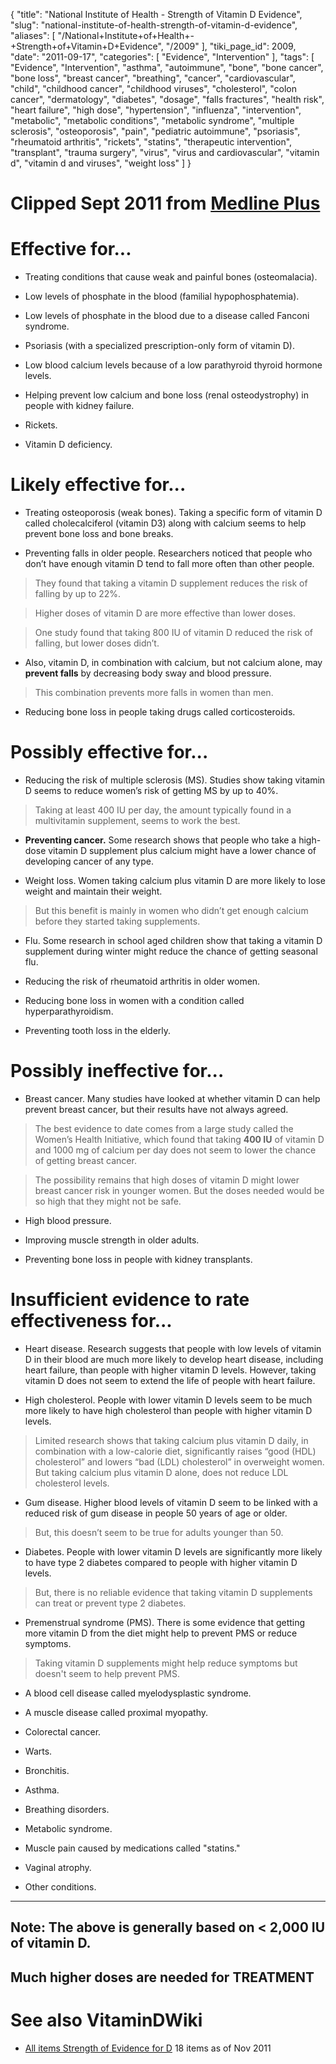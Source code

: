 {
    "title": "National Institute of Health - Strength of Vitamin D Evidence",
    "slug": "national-institute-of-health-strength-of-vitamin-d-evidence",
    "aliases": [
        "/National+Institute+of+Health+-+Strength+of+Vitamin+D+Evidence",
        "/2009"
    ],
    "tiki_page_id": 2009,
    "date": "2011-09-17",
    "categories": [
        "Evidence",
        "Intervention"
    ],
    "tags": [
        "Evidence",
        "Intervention",
        "asthma",
        "autoimmune",
        "bone",
        "bone cancer",
        "bone loss",
        "breast cancer",
        "breathing",
        "cancer",
        "cardiovascular",
        "child",
        "childhood cancer",
        "childhood viruses",
        "cholesterol",
        "colon cancer",
        "dermatology",
        "diabetes",
        "dosage",
        "falls fractures",
        "health risk",
        "heart failure",
        "high dose",
        "hypertension",
        "influenza",
        "intervention",
        "metabolic",
        "metabolic conditions",
        "metabolic syndrome",
        "multiple sclerosis",
        "osteoporosis",
        "pain",
        "pediatric autoimmune",
        "psoriasis",
        "rheumatoid arthritis",
        "rickets",
        "statins",
        "therapeutic intervention",
        "transplant",
        "trauma surgery",
        "virus",
        "virus and cardiovascular",
        "vitamin d",
        "vitamin d and viruses",
        "weight loss"
    ]
}


# Clipped Sept 2011 from [Medline Plus](http://www.nlm.nih.gov/medlineplus/druginfo/natural/929.html)

# Effective for...

* Treating conditions that cause weak and painful bones (osteomalacia).

* Low levels of phosphate in the blood (familial hypophosphatemia).

* Low levels of phosphate in the blood due to a disease called Fanconi syndrome.

* Psoriasis (with a specialized prescription-only form of vitamin D).

* Low blood calcium levels because of a low parathyroid thyroid hormone levels.

* Helping prevent low calcium and bone loss (renal osteodystrophy) in people with kidney failure.

* Rickets.

* Vitamin D deficiency.

# Likely effective for...

* Treating osteoporosis (weak bones). Taking a specific form of vitamin D called cholecalciferol (vitamin D3) along with calcium seems to help prevent bone loss and bone breaks.

* Preventing falls in older people. Researchers noticed that people who don’t have enough vitamin D tend to fall more often than other people. 

> They found that taking a vitamin D supplement reduces the risk of falling by up to 22%. 

> Higher doses of vitamin D are more effective than lower doses. 

> One study found that taking 800 IU of vitamin D reduced the risk of falling, but lower doses didn’t.

* Also, vitamin D, in combination with calcium, but not calcium alone, may  **prevent falls**  by decreasing body sway and blood pressure. 

> This combination prevents more falls in women than men.

* Reducing bone loss in people taking drugs called corticosteroids.

# Possibly effective for...

* Reducing the risk of multiple sclerosis (MS). Studies show taking vitamin D seems to reduce women’s risk of getting MS by up to 40%. 

> Taking at least 400 IU per day, the amount typically found in a multivitamin supplement, seems to work the best.

*  **Preventing cancer.**  Some research shows that people who take a high-dose vitamin D supplement plus calcium might have a lower chance of developing cancer of any type.

* Weight loss. Women taking calcium plus vitamin D are more likely to lose weight and maintain their weight. 

> But this benefit is mainly in women who didn’t get enough calcium before they started taking supplements.

* Flu. Some research in school aged children show that taking a vitamin D supplement during winter might reduce the chance of getting seasonal flu.

* Reducing the risk of rheumatoid arthritis in older women.

* Reducing bone loss in women with a condition called hyperparathyroidism.

* Preventing tooth loss in the elderly.

# Possibly ineffective for...

* Breast cancer. Many studies have looked at whether vitamin D can help prevent breast cancer, but their results have not always agreed. 

> The best evidence to date comes from a large study called the Women’s Health Initiative, which found that taking  **400 IU**  of vitamin D and 1000 mg of calcium per day does not seem to lower the chance of getting breast cancer. 

> The possibility remains that high doses of vitamin D might lower breast cancer risk in younger women. But the doses needed would be so high that they might not be safe.

* High blood pressure.

* Improving muscle strength in older adults.

* Preventing bone loss in people with kidney transplants.

# Insufficient evidence to rate effectiveness for...

* Heart disease. Research suggests that people with low levels of vitamin D in their blood are much more likely to develop heart disease, including heart failure, than people with higher vitamin D levels. However, taking vitamin D does not seem to extend the life of people with heart failure.

* High cholesterol. People with lower vitamin D levels seem to be much more likely to have high cholesterol than people with higher vitamin D levels. 

> Limited research shows that taking calcium plus vitamin D daily, in combination with a low-calorie diet, significantly raises “good (HDL) cholesterol” and lowers “bad (LDL) cholesterol” in overweight women. But taking calcium plus vitamin D alone, does not reduce LDL cholesterol levels.

* Gum disease. Higher blood levels of vitamin D seem to be linked with a reduced risk of gum disease in people 50 years of age or older. 

> But, this doesn’t seem to be true for adults younger than 50.

* Diabetes. People with lower vitamin D levels are significantly more likely to have type 2 diabetes compared to people with higher vitamin D levels. 

> But, there is no reliable evidence that taking vitamin D supplements can treat or prevent type 2 diabetes.

* Premenstrual syndrome (PMS). There is some evidence that getting more vitamin D from the diet might help to prevent PMS or reduce symptoms. 

> Taking vitamin D supplements might help reduce symptoms but doesn't seem to help prevent PMS.

* A blood cell disease called myelodysplastic syndrome.

* A muscle disease called proximal myopathy.

* Colorectal cancer.

* Warts.

* Bronchitis.

* Asthma.

* Breathing disorders.

* Metabolic syndrome.

* Muscle pain caused by medications called "statins."

* Vaginal atrophy.

* Other conditions.

- - - - - - - 

## Note: The above is generally based on < 2,000 IU of vitamin D.

## Much higher doses are needed for TREATMENT

# See also VitaminDWiki

* [All items Strength of Evidence for D](https://www.VitaminDWiki.com/tiki-browse_categories.php?parentId=86&sort_mode=created_desc) 18 items as of Nov 2011